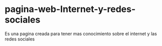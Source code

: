 # pagina-web-Internet-y-redes-sociales
Es una pagina creada para tener mas conocimiento sobre el internet y las redes sociales

